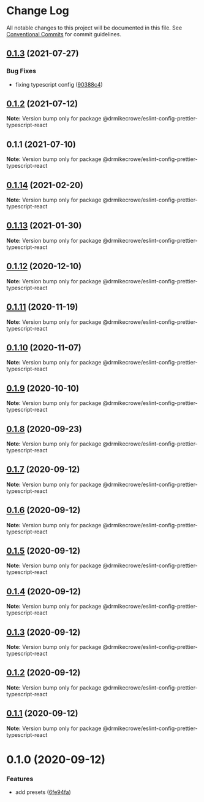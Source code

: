 # Change Log

All notable changes to this project will be documented in this file.
See [Conventional Commits](https://conventionalcommits.org) for commit guidelines.

## [0.1.3](https://github.com/drmikecrowe/configs/compare/@drmikecrowe/eslint-config-prettier-typescript-react@0.1.2...@drmikecrowe/eslint-config-prettier-typescript-react@0.1.3) (2021-07-27)

### Bug Fixes

- fixing typescript config ([90388c4](https://github.com/drmikecrowe/configs/commit/90388c4a744ba11070f668e752123d549994c4fb))

## [0.1.2](https://github.com/drmikecrowe/configs/compare/@drmikecrowe/eslint-config-prettier-typescript-react@0.1.1...@drmikecrowe/eslint-config-prettier-typescript-react@0.1.2) (2021-07-12)

**Note:** Version bump only for package @drmikecrowe/eslint-config-prettier-typescript-react

## 0.1.1 (2021-07-10)

**Note:** Version bump only for package @drmikecrowe/eslint-config-prettier-typescript-react

## [0.1.14](https://github.com/drmikecrowe/configs/compare/@drmikecrowe/eslint-config-prettier-typescript-react@0.1.13...@drmikecrowe/eslint-config-prettier-typescript-react@0.1.14) (2021-02-20)

**Note:** Version bump only for package @drmikecrowe/eslint-config-prettier-typescript-react

## [0.1.13](https://github.com/drmikecrowe/configs/compare/@drmikecrowe/eslint-config-prettier-typescript-react@0.1.12...@drmikecrowe/eslint-config-prettier-typescript-react@0.1.13) (2021-01-30)

**Note:** Version bump only for package @drmikecrowe/eslint-config-prettier-typescript-react

## [0.1.12](https://github.com/drmikecrowe/configs/compare/@drmikecrowe/eslint-config-prettier-typescript-react@0.1.11...@drmikecrowe/eslint-config-prettier-typescript-react@0.1.12) (2020-12-10)

**Note:** Version bump only for package @drmikecrowe/eslint-config-prettier-typescript-react

## [0.1.11](https://github.com/drmikecrowe/configs/compare/@drmikecrowe/eslint-config-prettier-typescript-react@0.1.10...@drmikecrowe/eslint-config-prettier-typescript-react@0.1.11) (2020-11-19)

**Note:** Version bump only for package @drmikecrowe/eslint-config-prettier-typescript-react

## [0.1.10](https://github.com/drmikecrowe/configs/compare/@drmikecrowe/eslint-config-prettier-typescript-react@0.1.9...@drmikecrowe/eslint-config-prettier-typescript-react@0.1.10) (2020-11-07)

**Note:** Version bump only for package @drmikecrowe/eslint-config-prettier-typescript-react

## [0.1.9](https://github.com/drmikecrowe/configs/compare/@drmikecrowe/eslint-config-prettier-typescript-react@0.1.8...@drmikecrowe/eslint-config-prettier-typescript-react@0.1.9) (2020-10-10)

**Note:** Version bump only for package @drmikecrowe/eslint-config-prettier-typescript-react

## [0.1.8](https://github.com/drmikecrowe/configs/compare/@drmikecrowe/eslint-config-prettier-typescript-react@0.1.7...@drmikecrowe/eslint-config-prettier-typescript-react@0.1.8) (2020-09-23)

**Note:** Version bump only for package @drmikecrowe/eslint-config-prettier-typescript-react

## [0.1.7](https://github.com/drmikecrowe/configs/compare/@drmikecrowe/eslint-config-prettier-typescript-react@0.1.6...@drmikecrowe/eslint-config-prettier-typescript-react@0.1.7) (2020-09-12)

**Note:** Version bump only for package @drmikecrowe/eslint-config-prettier-typescript-react

## [0.1.6](https://github.com/drmikecrowe/configs/compare/@drmikecrowe/eslint-config-prettier-typescript-react@0.1.5...@drmikecrowe/eslint-config-prettier-typescript-react@0.1.6) (2020-09-12)

**Note:** Version bump only for package @drmikecrowe/eslint-config-prettier-typescript-react

## [0.1.5](https://github.com/drmikecrowe/configs/compare/@drmikecrowe/eslint-config-prettier-typescript-react@0.1.4...@drmikecrowe/eslint-config-prettier-typescript-react@0.1.5) (2020-09-12)

**Note:** Version bump only for package @drmikecrowe/eslint-config-prettier-typescript-react

## [0.1.4](https://github.com/drmikecrowe/configs/compare/@drmikecrowe/eslint-config-prettier-typescript-react@0.1.3...@drmikecrowe/eslint-config-prettier-typescript-react@0.1.4) (2020-09-12)

**Note:** Version bump only for package @drmikecrowe/eslint-config-prettier-typescript-react

## [0.1.3](https://github.com/drmikecrowe/configs/compare/@drmikecrowe/eslint-config-prettier-typescript-react@0.1.2...@drmikecrowe/eslint-config-prettier-typescript-react@0.1.3) (2020-09-12)

**Note:** Version bump only for package @drmikecrowe/eslint-config-prettier-typescript-react

## [0.1.2](https://github.com/drmikecrowe/configs/compare/@drmikecrowe/eslint-config-prettier-typescript-react@0.1.1...@drmikecrowe/eslint-config-prettier-typescript-react@0.1.2) (2020-09-12)

**Note:** Version bump only for package @drmikecrowe/eslint-config-prettier-typescript-react

## [0.1.1](https://github.com/drmikecrowe/configs/compare/@drmikecrowe/eslint-config-prettier-typescript-react@0.1.0...@drmikecrowe/eslint-config-prettier-typescript-react@0.1.1) (2020-09-12)

**Note:** Version bump only for package @drmikecrowe/eslint-config-prettier-typescript-react

# 0.1.0 (2020-09-12)

### Features

- add presets ([6fe94fa](https://github.com/drmikecrowe/configs/commit/6fe94fae4ed9d80b18833c9e5a3f51f710ebda43))
